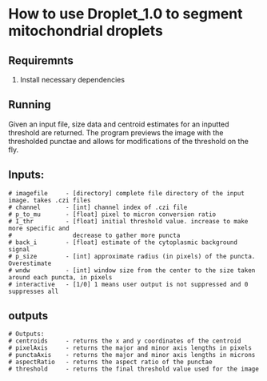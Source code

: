 # How to use Droplet_1.0 to segment mitochondrial droplets
## Requiremnts 
1. Install necessary dependencies

## Running 
 Given an input file, size data and centroid estimates for an inputted threshold are returned. The program previews the image with the thresholded punctae and allows for modifications of the threshold on the fly.   
## Inputs:   
    # imagefile     - [directory] complete file directory of the input image. takes .czi files
    # channel       - [int] channel index of .czi file
    # p_to_mu       - [float] pixel to micron conversion ratio
    # I_thr         - [float] initial threshold value. increase to make more specific and 
    #                 decrease to gather more puncta
    # back_i        - [float] estimate of the cytoplasmic background signal
    # p_size        - [int] approximate radius (in pixels) of the puncta. Overestimate
    # wndw          - [int] window size from the center to the size taken around each puncta, in pixels
    # interactive   - [1/0] 1 means user output is not suppressed and 0 suppresses all
##                 outputs
    # Outputs:
    # centroids     - returns the x and y coordinates of the centroid
    # pixelAxis     - returns the major and minor axis lengths in pixels
    # punctaAxis    - returns the major and minor axis lengths in microns
    # aspectRatio   - returns the aspect ratio of the punctae
    # threshold     - returns the final threshold value used for the image
    
